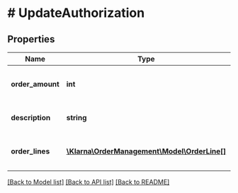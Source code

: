 # # UpdateAuthorization

## Properties

Name | Type | Description | Notes
------------ | ------------- | ------------- | -------------
**order_amount** | **int** | The new total order amount. Minor units. |
**description** | **string** | Description of the change. | [optional]
**order_lines** | [**\Klarna\OrderManagement\Model\OrderLine[]**](OrderLine.md) | New set of order lines for the order. | [optional]

[[Back to Model list]](../../README.md#models) [[Back to API list]](../../README.md#endpoints) [[Back to README]](../../README.md)
